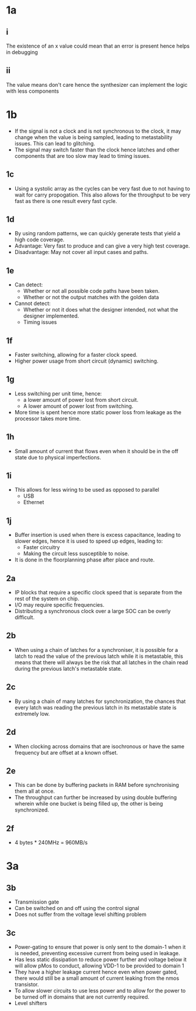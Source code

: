 # 1a
## i
The existence of an x value could mean that an error is present hence helps in debugging 
## ii
The value means don't care hence the synthesizer can implement the logic with less components

# 1b
* If the signal is not a clock and is not synchronous to the clock, it may change when the value is being sampled, leading to metastability issues. This can lead to glitching.
* The signal may switch faster than the clock hence latches and other components that are too slow may lead to timing issues.

## 1c
* Using a systolic array as the cycles can be very fast due to not having to wait for carry propogation. This also allows for the throughput to be very fast as there is one result every fast cycle.

## 1d
* By using random patterns, we can quickly generate tests that yield a high code coverage.
* Advantage: Very fast to produce and can give a very high test coverage.
* Disadvantage: May not cover all input cases and paths.

## 1e
* Can detect: 
	* Whether or not all possible code paths have been taken.
	* Whether or not the output matches with the golden data
* Cannot detect: 
	* Whether or not it does what the designer intended, not what the designer implemented.
	* Timing issues

## 1f
* Faster switching, allowing for a faster clock speed.
* Higher power usage from short circuit (dynamic) switching.

## 1g
* Less switching per unit time, hence:
	* a lower amount of power lost from short circuit.
	* A lower amount of power lost from switching.
* More time is spent hence more static power loss from leakage as the processor takes more time.

## 1h
* Small amount of current that flows even when it should be in the off state due to physical imperfections.

## 1i
* This allows for less wiring to be used as opposed to parallel
	* USB 
	* Ethernet

## 1j
* Buffer insertion is used when there is excess capacitance, leading to slower edges, hence it is used to speed up edges, leading to:
	* Faster circuitry
	* Making the circuit less susceptible to noise.
* It is done in the floorplanning phase after place and route.

## 2a
* IP blocks that require a specific clock speed that is separate from the rest of the system on chip.
* I/O may require specific frequencies.
* Distributing a synchronous clock over a large SOC can be overly difficult.

## 2b
* When using a chain of latches for a synchroniser, it is possible for a latch to read the value of the previous latch while it is metastable, this means that there will always be the risk that all latches in the chain read during the previous latch's metastable state.

## 2c
* By using a chain of many latches for synchronization, the chances that every latch was reading the previous latch in its metastable state is extremely low.

## 2d
* When clocking across domains that are isochronous or have the same frequency but are offset at a known offset.

## 2e
* This can be done by buffering packets in RAM before synchronising them all at once.
* The throughput can further be increased by using double buffering wherein while one bucket is being filled up, the other is being synchronized.

## 2f
* 4 bytes * 240MHz = 960MB/s

# 3a


## 3b
* Transmission gate
* Can be switched on and off using the control signal
* Does not suffer from the voltage level shifting problem

## 3c
* Power-gating to ensure that power is only sent to the domain-1 when it is needed, preventing excessive current from being used in leakage.
* Has less static dissipation to reduce power further and voltage below it will allow pMos to conduct, allowing VDD-1 to be provided to domain 1
* They have a higher leakage current hence even when power gated, there would still be a small amount of current leaking from the nmos transistor.
* To allow slower circuits to use less power and to allow for the power to be turned off in domains that are not currently required. 
* Level shifters

